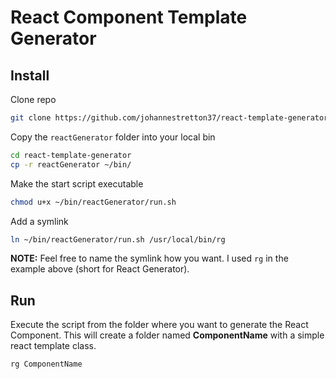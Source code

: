 # React Component Template Generator

## Install
Clone repo
```bash
git clone https://github.com/johannestretton37/react-template-generator.git
```

Copy the `reactGenerator` folder into your local bin
```bash
cd react-template-generator
cp -r reactGenerator ~/bin/
```

Make the start script executable
```bash
chmod u+x ~/bin/reactGenerator/run.sh
```

Add a symlink
```bash
ln ~/bin/reactGenerator/run.sh /usr/local/bin/rg
```
**NOTE:** Feel free to name the symlink how you want. I used `rg` in the example above (short for React Generator).

## Run
Execute the script from the folder where you want to generate the React Component.
This will create a folder named **ComponentName** with a simple react template class.
```bash
rg ComponentName
````

